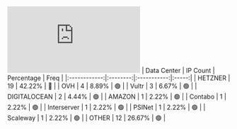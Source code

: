 ![Diagramm](https://github.com/obajay/StateSync-snapshots/blob/main/Projects/Ixo/1/README.md)
| Data Center | IP Count | Percentage | Freq |
|:------------:|:--------:|:-----------:|:-----:|
| HETZNER | 19 | 42.22% | 🔴 |
| OVH | 4 | 8.89% | 🟢 |
| Vultr | 3 | 6.67% | 🟢 |
| DIGITALOCEAN | 2 | 4.44% | 🟢 |
| AMAZON | 1 | 2.22% | 🟢 |
| Contabo | 1 | 2.22% | 🟢 |
| Interserver | 1 | 2.22% | 🟢 |
| PSINet | 1 | 2.22% | 🟢 |
| Scaleway | 1 | 2.22% | 🟢 |
| OTHER | 12 | 26.67% | 🟢 |